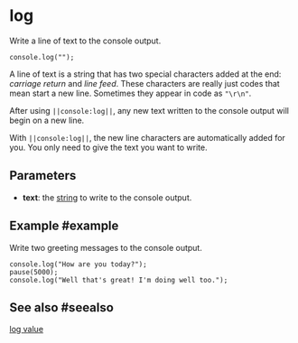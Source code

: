 # log

Write a line of text to the console output.

```sig
console.log("");
```

A line of text is a string that has two special characters added at the end: _carriage return_
and _line feed_. These characters are really just codes that mean start a new line.
Sometimes they appear in code as ``"\r\n"``.

After using ``||console:log||``, any new text written to the console output will begin on a new line.

With ``||console:log||``, the new line characters are automatically added for you. You only need to give the text you want to write.

## Parameters

* **text**: the [string](/types/string) to write to the console output.

## Example #example

Write two greeting messages to the console output.

```blocks
console.log("How are you today?");
pause(5000);
console.log("Well that's great! I'm doing well too.");
```

## See also #seealso

[log value](/reference/console/log-value)